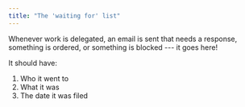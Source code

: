 ```yaml
---
title: "The 'waiting for' list"
---
```


Whenever work is delegated, an email is sent that needs a response, something is ordered, or something is blocked --- it goes here!

It should have:

1. Who it went to
2. What it was
3. The date it was filed